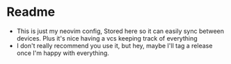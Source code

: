 # Readme

* This is just my neovim config, Stored here so it can easily sync between devices. Plus it's nice having a vcs keeping track of everything
* I don't really recommend you use it, but hey, maybe I'll tag a release once I'm happy with everything. 
